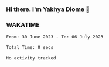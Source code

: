 ### Hi there. I'm Yakhya Diome 👋

### WAKATIME
<!--START_SECTION:waka-->

```txt
From: 30 June 2023 - To: 06 July 2023

Total Time: 0 secs

No activity tracked
```

<!--END_SECTION:waka-->
